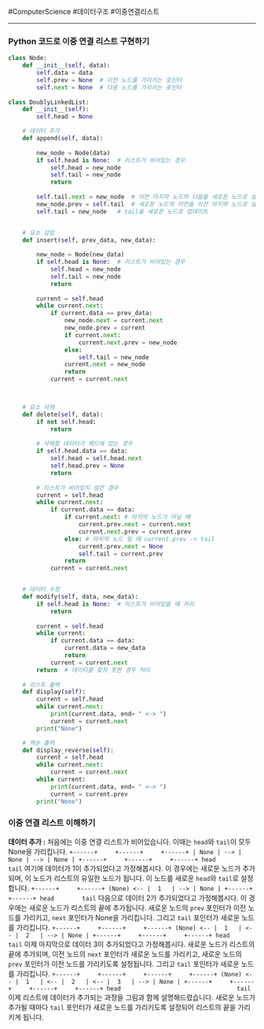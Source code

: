 #ComputerScience #데이터구조 #이중연결리스트

---
### Python 코드로 이중 연결 리스트 구현하기

```python
class Node:
    def __init__(self, data):
        self.data = data
        self.prev = None  # 이전 노드를 가리키는 포인터
        self.next = None  # 다음 노드를 가리키는 포인터
        
class DoublyLinkedList:
    def __init__(self):
        self.head = None

    # 데이터 추가
    def append(self, data):
    
        new_node = Node(data)
        if self.head is None:  # 리스트가 비어있는 경우
            self.head = new_node
            self.tail = new_node
            return
        
        self.tail.next = new_node  # 이전 마지막 노드의 다음을 새로운 노드로 설정
        new_node.prev = self.tail  # 새로운 노드의 이전을 이전 마지막 노드로 설정
	    self.tail = new_node   # tail을 새로운 노드로 업데이트


    # 요소 삽입
	def insert(self, prev_data, new_data):
	
	    new_node = Node(new_data)
	    if self.head is None:  # 리스트가 비어있는 경우
	        self.head = new_node
	        self.tail = new_node
	        return
	
	    current = self.head
	    while current.next:
	        if current.data == prev_data:
	            new_node.next = current.next
	            new_node.prev = current
	            if current.next:
	                current.next.prev = new_node
	            else:
	                self.tail = new_node
	            current.next = new_node
	            return
	        current = current.next



    # 요소 삭제
    def delete(self, data):
        if not self.head:
            return
            
        # 삭제할 데이터가 헤드에 있는 경우
        if self.head.data == data:
            self.head = self.head.next
            self.head.prev = None
            return
        
        # 리스트가 비어있지 않은 경우
        current = self.head
        while current.next:
            if current.data == data:
                if current.next: # 마지막 노드가 아닐 때
                    current.prev.next = current.next
                    current.next.prev = current.prev
                else: # 마지막 노드 일 때 current.prev -> tail
                    current.prev.next = None
                    self.tail = current.prev
                return
            current = current.next


	# 데이터 수정
	def modify(self, data, new_data):  
	    if self.head is None:  # 리스트가 비어있을 때 처리
	        return  
	  
	    current = self.head  
	    while current:  
	        if current.data == data:  
	            current.data = new_data  
	            return  
	        current = current.next
	    return  # 데이터를 찾지 못한 경우 처리
    
    # 리스트 출력
    def display(self):
        current = self.head
        while current.next:
            print(current.data, end= " <-> ")
            current = current.next
        print("None")

    # 역순 출력
    def display_reverse(self):
        current = self.head
        while current.next:
            current = current.next
        while current:
            print(current.data, end= " <-> ")
            current = current.prev
        print("None")

```

### 이중 연결 리스트 이해하기

**데이터 추가 :** 
	처음에는 이중 연결 리스트가 비어있습니다. 이때는 `head`와 `tail`이 모두 None을 가리킵니다.
	```
	+------+     +------+     +------+
	| None | --> | None | --> | None |
	+------+     +------+     +------+
	  head        tail
	```
	여기에 데이터가 1이 추가되었다고 가정해봅시다. 이 경우에는 새로운 노드가 추가되며, 이 노드가 리스트의 유일한 노드가 됩니다. 이 노드를 새로운 `head`와 `tail`로 설정합니다.
	```
	           +------+     +------+
	(None) <-- |  1   | --> | None |
	           +------+     +------+
	             head        tail
	```
	다음으로 데이터 2가 추가되었다고 가정해봅시다. 이 경우에는 새로운 노드가 리스트의 끝에 추가됩니다. 새로운 노드의 `prev` 포인터가 이전 노드를 가리키고, `next` 포인터가 None을 가리킵니다. 그리고 `tail` 포인터가 새로운 노드를 가리킵니다.
	```
	           +------+     +------+     +------+
	(None) <-- |  1   | <-- |  2   | --> | None |
	           +------+     +------+     +------+
	             head                     tail
	```
	이제 마지막으로 데이터 3이 추가되었다고 가정해봅시다. 새로운 노드가 리스트의 끝에 추가되며, 이전 노드의 `next` 포인터가 새로운 노드를 가리키고, 새로운 노드의 `prev` 포인터가 이전 노드를 가리키도록 설정됩니다. 그리고 `tail` 포인터가 새로운 노드를 가리킵니다.
	```
	           +------+     +------+     +------+     +------+
	(None) <-- |  1   | <-- |  2   | <-- |  3   | --> | None |
	           +------+     +------+     +------+     +------+
	             head                                 tail
	```
	이제 리스트에 데이터가 추가되는 과정을 그림과 함께 설명해드렸습니다. 새로운 노드가 추가될 때마다 `tail` 포인터가 새로운 노드를 가리키도록 설정되어 리스트의 끝을 가리키게 됩니다.
